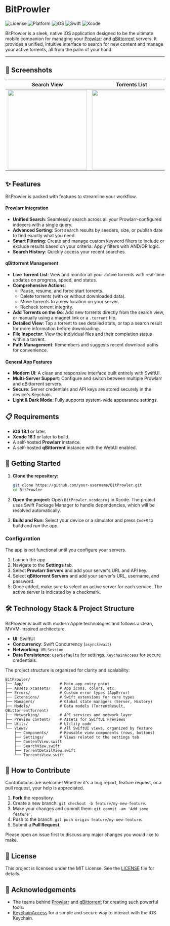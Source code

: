 # BitProwler

![License](https://img.shields.io/badge/license-MIT-blue.svg)
![Platform](https://img.shields.io/badge/platform-iOS-lightgrey.svg)
![iOS](https://img.shields.io/badge/iOS-18.1+-green.svg)
![Swift](https://img.shields.io/badge/Swift-5.10+-orange.svg)
![Xcode](https://img.shields.io/badge/Xcode-16.1+-blue.svg)

BitProwler is a sleek, native iOS application designed to be the ultimate mobile companion for managing your [Prowlarr](https://prowlarr.com/) and [qBittorrent](https://www.qbittorrent.org/) servers. It provides a unified, intuitive interface to search for new content and manage your active torrents, all from the palm of your hand.

---

## 📸 Screenshots

<!-- TODO: Replace these placeholders with actual screenshots of the app. A GIF showing the search-to-add workflow would be fantastic! -->

| Search View | Torrents List | Torrent Actions |
| :---: |:---:|:---:|
| <img src="" width="250"> | <img src="" width="250"> | <img src="" width="250"> |

## ✨ Features

BitProwler is packed with features to streamline your workflow.

#### Prowlarr Integration
- **Unified Search**: Seamlessly search across all your Prowlarr-configured indexers with a single query.
- **Advanced Sorting**: Sort search results by seeders, size, or publish date to find exactly what you need.
- **Smart Filtering**: Create and manage custom keyword filters to include or exclude results based on your criteria. Apply filters with AND/OR logic.
- **Search History**: Quickly access your recent searches.

#### qBittorrent Management
- **Live Torrent List**: View and monitor all your active torrents with real-time updates on progress, speed, and status.
- **Comprehensive Actions**:
    - Pause, resume, and force start torrents.
    - Delete torrents (with or without downloaded data).
    - Move torrents to a new location on your server.
    - Recheck torrent integrity.
- **Add Torrents on the Go**: Add new torrents directly from the search view, or manually using a magnet link or a `.torrent` file.
- **Detailed View**: Tap a torrent to see detailed stats, or tap a search result for more information before downloading.
- **File Inspector**: View the individual files and their completion status within a torrent.
- **Path Management**: Remembers and suggests recent download paths for convenience.

#### General App Features
- **Modern UI**: A clean and responsive interface built entirely with SwiftUI.
- **Multi-Server Support**: Configure and switch between multiple Prowlarr and qBittorrent servers.
- **Secure**: Server credentials and API keys are stored securely in the device's Keychain.
- **Light & Dark Mode**: Fully supports system-wide appearance settings.

## 📋 Requirements
- **iOS 18.1** or later.
- **Xcode 16.1** or later to build.
- A self-hosted **Prowlarr** instance.
- A self-hosted **qBittorrent** instance with the WebUI enabled.

## 🚀 Getting Started

1.  **Clone the repository:**
    ```bash
    git clone https://github.com/your-username/BitProwler.git
    cd BitProwler
    ```
2.  **Open the project:**
    Open `BitProwler.xcodeproj` in Xcode. The project uses Swift Package Manager to handle dependencies, which will be resolved automatically.

3.  **Build and Run:**
    Select your device or a simulator and press `Cmd+R` to build and run the app.

### Configuration
The app is not functional until you configure your servers.
1.  Launch the app.
2.  Navigate to the **Settings** tab.
3.  Select **Prowlarr Servers** and add your server's URL and API key.
4.  Select **qBittorrent Servers** and add your server's URL, username, and password.
5.  Once added, make sure to select an active server for each service. The active server is indicated by a checkmark.

## 🛠️ Technology Stack & Project Structure

BitProwler is built with modern Apple technologies and follows a clean, MVVM-inspired architecture.

-   **UI**: SwiftUI
-   **Concurrency**: Swift Concurrency (`async`/`await`)
-   **Networking**: `URLSession`
-   **Data Persistence**: `UserDefaults` for settings, `KeychainAccess` for secure credentials.

The project structure is organized for clarity and scalability:

```
BitProwler/
├── App/                # Main app entry point
├── Assets.xcassets/    # App icons, colors, etc.
├── Errors/             # Custom error types (AppError)
├── Extensions/         # Swift extensions for core types
├── Managers/           # Global state managers (Server, History)
├── Models/             # Data models (TorrentResult, QBittorrentTorrent)
├── Networking/         # API services and network layer
├── Preview Content/    # Assets for SwiftUI Previews
├── Utils/              # Utility code
└── Views/              # All SwiftUI views, organized by feature
    ├── Components/     # Reusable view components (rows, buttons)
    ├── Settings/       # Views related to the settings tab
    ├── ContentView.swift
    ├── SearchView.swift
    ├── TorrentDetailView.swift
    └── TorrentsView.swift
```

## 🤝 How to Contribute

Contributions are welcome! Whether it's a bug report, feature request, or a pull request, your help is appreciated.

1.  **Fork** the repository.
2.  Create a new branch: `git checkout -b feature/my-new-feature`.
3.  Make your changes and commit them: `git commit -am 'Add some feature'`.
4.  Push to the branch: `git push origin feature/my-new-feature`.
5.  Submit a **Pull Request**.

Please open an issue first to discuss any major changes you would like to make.

## 📜 License

This project is licensed under the MIT License. See the [LICENSE](LICENSE) file for details.

## 🙏 Acknowledgements

-   The teams behind [Prowlarr](https://prowlarr.com/) and [qBittorrent](https://www.qbittorrent.org/) for creating such powerful tools.
-   [KeychainAccess](https://github.com/kishikawakatsumi/KeychainAccess) for a simple and secure way to interact with the iOS Keychain.